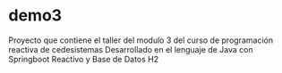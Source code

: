 # demo3
Proyecto que contiene el taller del modulo 3 del curso de programación reactiva de cedesistemas
Desarrollado en el lenguaje de Java con Springboot Reactivo y Base de Datos H2
